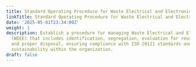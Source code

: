```yaml
---
title: Standard Operating Procedure for Waste Electrical and Electronic Equipments
linkTitle: Standard Operating Procedure for Waste Electrical and Electronic Equipments
date: '2025-05-01T23:34:00Z'
weight: 1
description: Establish a procedure for managing Waste Electrical and Electronic Equipment
  (WEEE) that includes identification, segregation, evaluation for reuse, recycling,
  and proper disposal, ensuring compliance with ISO 20121 standards and promoting
  sustainability within the organization.
draft: false
---
```



<!-- Unsupported block type: unsupported -->

